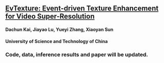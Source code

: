 [EvTexture: Event-driven Texture Enhancement for Video Super-Resolution](https://icml.cc/virtual/2024/poster/34032)
---
#### Dachun Kai, Jiayao Lu, Yueyi Zhang, Xiaoyan Sun
#### University of Science and Technology of China

### Code, data, inference results and paper will be updated.
